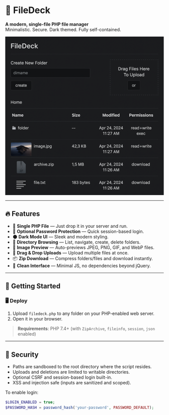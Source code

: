 # 📁 FileDeck

**A modern, single-file PHP file manager**  
Minimalistic. Secure. Dark themed. Fully self-contained.

![Screenshot](newdashboard.png)

---

## 🔥 Features

- 🧩 **Single PHP File** — Just drop it in your server and run.
- 🔐 **Optional Password Protection** — Quick session-based login.
- 🌑 **Dark Mode UI** — Sleek and modern styling.
- 📂 **Directory Browsing** — List, navigate, create, delete folders.
- 📸 **Image Preview** — Auto-previews JPEG, PNG, GIF, and WebP files.
- 🔼 **Drag & Drop Uploads** — Upload multiple files at once.
- 📦 **Zip Download** — Compress folders/files and download instantly.
- 🧼 **Clean Interface** — Minimal JS, no dependencies beyond jQuery.

---

## 🚀 Getting Started

### 🖥️ Deploy

1. Upload `filedeck.php` to any folder on your PHP-enabled web server.
2. Open it in your browser.

> **Requirements**: PHP 7.4+ (with `ZipArchive`, `fileinfo`, `session`, `json` enabled)

---

## 🔐 Security

- Paths are sandboxed to the root directory where the script resides.
- Uploads and deletions are limited to writable directories.
- Optional CSRF and session-based login built-in.
- XSS and injection safe (inputs are sanitized and scoped).

To enable login:

```php
$LOGIN_ENABLED = true;
$PASSWORD_HASH = password_hash('your-password', PASSWORD_DEFAULT);

